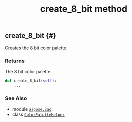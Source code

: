 ﻿---
title: create_8_bit method
second_title: Aspose.CAD for Python via .NET API References
description: 
type: docs
weight: 40
url: /python-net/aspose.cad/colorpalettehelper/create_8_bit/
is_root: false
---

## create_8_bit {#}

Creates the 8 bit color palette.


### Returns 


The 8 bit color palette.


```python
def create_8_bit(self):
    ...
```





### See Also
* module [`aspose.cad`](../../)
* class [`ColorPaletteHelper`](/cad/python-net/aspose.cad/colorpalettehelper)
